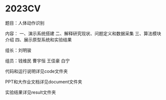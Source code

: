 # 2023CV 

题目：人体动作识别

内容：
一、演示系统搭建
二、解释研究现状、问题定义和数据采集
三、算法模块介绍
四、展示原型系统和实验结果

组长：刘明骏

组员：钱维民 曹宇恒 王佳豪 白宁

代码和运行说明详见code文件夹  

PPT和大作业文档详见document文件夹  

实验结果详见result文件夹  

